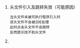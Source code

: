 ﻿1. 头文件引入及跳转失效（可能原因）
   
       当头文件未被可执行程序引入时
       该头文件不会被IDE处理
       此时点击头文件不会跳转
       反而提示找不到头文件
1. 